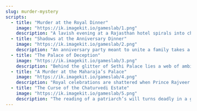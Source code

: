 ```yaml
---
slug: murder-mystery
scripts:
  - title: "Murder at the Royal Dinner"
    image: "https://ik.imagekit.io/gameslab/1.png"
    description: "A lavish evening at a Rajasthan hotel spirals into chaos when a core business partner is found dead. Beginner-friendly with 8–12 players, mixing royalty, intrigue, and hidden vendettas."
  - title: "Shadows at the Anniversary Dinner"
    image: "https://ik.imagekit.io/gameslab/2.png"
    description: "An anniversary party meant to unite a family takes a dark turn with a locked-room mystery. Designed for 10–14 players, it blends secrets, family drama, and suspenseful twists."
  - title: "The Palace of Deception"
    image: "https://ik.imagekit.io/gameslab/3.png"
    description: "Behind the glitter of Sethi Palace lies a web of ambition and betrayal. Great for 8–10 players, set in a modern luxury hotel with glamorous roles and easy roleplay."
  - title: "A Murder at the Maharaja’s Palace"
    image: "https://ik.imagekit.io/gameslab/4.png"
    description: "Royal celebrations are shattered when Prince Rajveer’s fate sparks whispers of politics, romance, and revenge. Perfect for 10–12 players, with a regal setting and dramatic characters."
  - title: "The Curse of the Chaturvedi Estate"
    image: "https://ik.imagekit.io/gameslab/5.png"
    description: "The reading of a patriarch’s will turns deadly in a grand riverside mansion. Suited for 12–16 players, this script layers inheritance drama, betrayal, and locked-room intrigue."
---
```


